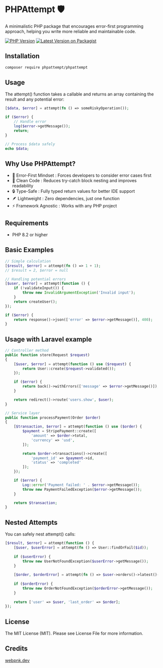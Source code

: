 # PHPAttempt 🛡️

A minimalistic PHP package that encourages error-first programming approach, helping you write more reliable and maintainable code.

[![PHP Version](https://img.shields.io/packagist/php-v/phpattempt/phpattempt.svg)](https://packagist.org/packages/phpattempt/phpattempt)
[![Latest Version on Packagist](https://img.shields.io/packagist/v/phpattempt/phpattempt.svg)](https://packagist.org/packages/phpattempt/phpattempt)

## Installation

```bash
composer require phpattempt/phpattempt
```

## Usage

The attempt() function takes a callable and returns an array containing the result and any potential error:

```php
[$data, $error] = attempt(fn () => someRiskyOperation());

if ($error) {
    // Handle error
    log($error->getMessage());
    return;
}

// Process $data safely
echo $data;
```

## Why Use PHPAttempt?
- 🎯 Error-First Mindset : Forces developers to consider error cases first
- 🧩 Clean Code : Reduces try-catch block nesting and improves readability
- 🔒 Type-Safe : Fully typed return values for better IDE support
- 🪶 Lightweight : Zero dependencies, just one function
- ⚡ Framework Agnostic : Works with any PHP project

## Requirements
- PHP 8.2 or higher

## Basic Examples

```php
// Simple calculation
[$result, $error] = attempt(fn () => 1 + 1);
// $result = 2, $error = null

// Handling potential errors
[$user, $error] = attempt(function () {
    if (!validateInput()) {
        throw new InvalidArgumentException('Invalid input');
    }
    return createUser();
});

if ($error) {
    return response()->json(['error' => $error->getMessage()], 400);
}
```

## Usage with Laravel example

```php
// Controller method
public function store(Request $request)
{
    [$user, $error] = attempt(function () use ($request) {
        return User::create($request->validated());
    });

    if ($error) {
        return back()->withErrors(['message' => $error->getMessage()]);
    }

    return redirect()->route('users.show', $user);
}

// Service layer
public function processPayment(Order $order)
{
    [$transaction, $error] = attempt(function () use ($order) {
        $payment = StripePayment::create([
            'amount' => $order->total,
            'currency' => 'usd',
        ]);

        return $order->transactions()->create([
            'payment_id' => $payment->id,
            'status' => 'completed'
        ]);
    });

    if ($error) {
        Log::error('Payment failed: ' . $error->getMessage());
        throw new PaymentFailedException($error->getMessage());
    }

    return $transaction;
}
```

## Nested Attempts

You can safely nest attempt() calls:

```php
[$result, $error] = attempt(function () {
    [$user, $userError] = attempt(fn () => User::findOrFail($id));
    
    if ($userError) {
        throw new UserNotFoundException($userError->getMessage());
    }
    
    [$order, $orderError] = attempt(fn () => $user->orders()->latest()->firstOrFail());
    
    if ($orderError) {
        throw new OrderNotFoundException($orderError->getMessage());
    }
    
    return ['user' => $user, 'last_order' => $order];
});
```

## License
The MIT License (MIT). Please see License File for more information.

## Credits

[webpnk.dev](https://webpnk.dev)